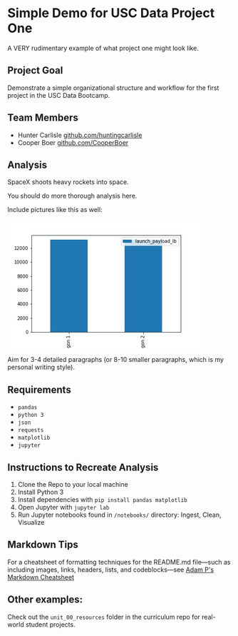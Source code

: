 # Simple Demo for USC Data Project One
A VERY rudimentary example of what project one might look like.

## Project Goal
Demonstrate a simple organizational structure and workflow for the first project in the USC Data Bootcamp.

## Team Members
- Hunter Carlisle [github.com/huntingcarlisle](https://github.com/huntingcarlisle)
- Cooper Boer [github.com/CooperBoer](https://github.com/CooperBoer)

## Analysis
SpaceX shoots heavy rockets into space.

You should do more thorough analysis here. 

Include pictures like this as well:

!['Launch Payloads'](./images/launch_payloads.jpg 'Launch Payloads')

Aim for 3-4 detailed paragraphs (or 8-10 smaller paragraphs, which is my personal writing style).

## Requirements
- `pandas`
- `python 3`
- `json`
- `requests`
- `matplotlib`
- `jupyter`

## Instructions to Recreate Analysis
1. Clone the Repo to your local machine
2. Install Python 3
3. Install dependencies with `pip install pandas matplotlib`
4. Open Jupyter with `jupyter lab`
5. Run Jupyter notebooks found in `/notebooks/` directory: Ingest, Clean, Visualize

## Markdown Tips
For a cheatsheet of formatting techniques for the README.md file—such as including images, links, headers, lists, and codeblocks—see [Adam P's Markdown Cheatsheet](https://github.com/adam-p/markdown-here/wiki/Markdown-Cheatsheet)

## Other examples:
Check out the `unit_00_resources` folder in the curriculum repo for real-world student projects.
